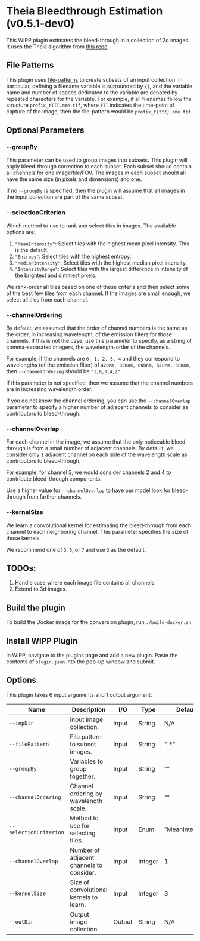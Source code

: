 # Theia Bleedthrough Estimation (v0.5.1-dev0)

This WIPP plugin estimates the bleed-through in a collection of 2d images.
It uses the Theia algorithm from [this repo](https://github.com/PolusAI/theia).

## File Patterns

This plugin uses [file-patterns](https://filepattern.readthedocs.io/en/latest/Examples.html#what-is-filepattern) to create subsets of an input collection.
In particular, defining a filename variable is surrounded by `{}`, and the variable name and number of spaces dedicated to the variable are denoted by repeated characters for the variable.
For example, if all filenames follow the structure `prefix_tTTT.ome.tif`, where `TTT` indicates the time-point of capture of the image, then the file-pattern would be `prefix_t{ttt}.ome.tif`.

## Optional Parameters

### --groupBy

This parameter can be used to group images into subsets.
This plugin will apply bleed-through correction to each subset.
Each subset should contain all channels for one image/tile/FOV.
The images in each subset should all have the same size (in pixels and dimensions) and one.

If no `--groupBy` is specified, then the plugin will assume that all images in the input collection are part of the same subset.

### --selectionCriterion

Which method to use to rank and select tiles in images.
The available options are:

1. `"MeanIntensity"`: Select tiles with the highest mean pixel intensity. This is the default.
2. `"Entropy"`: Select tiles with the highest entropy.
3. `"MedianIntensity"`: Select tiles with the highest median pixel intensity.
4. `"IntensityRange"`: Select tiles with the largest difference in intensity of the brightest and dimmest pixels.

We rank-order all tiles based on one of these criteria and then select some of the best few tiles from each channel.
If the images are small enough, we select all tiles from each channel.

### --channelOrdering

By default, we assumed that the order of channel numbers is the same as the order, in increasing wavelength, of the emission filters for those channels.
If this is not the case, use this parameter to specify, as a string of comma-separated integers, the wavelength-order of the channels.

For example, if the channels are `0, 1, 2, 3, 4` and they correspond to wavelengths (of the emission filter) of `420nm, 350nm, 600nm, 510nm, 580nm`, then `--channelOrdering` should be `"1,0,3,4,2"`.

If this parameter is not specified, then we assume that the channel numbers are in increasing wavelength order.

If you do not know the channel ordering, you can use the `--channelOverlap` parameter to specify a higher number of adjacent channels to consider as contributors to bleed-through.

### --channelOverlap

For each channel in the image, we assume that the only noticeable bleed-through is from a small number of adjacent channels.
By default, we consider only `1` adjacent channel on each side of the wavelength scale as contributors to bleed-through.

For example, for channel 3, we would consider channels 2 and 4 to contribute bleed-through components.

Use a higher value for `--channelOverlap` to have our model look for bleed-through from farther channels.

### --kernelSize

We learn a convolutional kernel for estimating the bleed-through from each channel to each neighboring channel.
This parameter specifies the size of those kernels.

We recommend one of `3`, `5`, or `7` and use `3` as the default.

## TODOs:

1. Handle case where each image file contains all channels.
2. Extend to 3d images.

## Build the plugin

To build the Docker image for the conversion plugin, run `./build-docker.sh`.

## Install WIPP Plugin

In WIPP, navigate to the plugins page and add a new plugin.
Paste the contents of `plugin.json` into the pop-up window and submit.

## Options

This plugin takes 6 input arguments and 1 output argument:

| Name                   | Description                              | I/O    | Type    | Default         |
| ---------------------- | ---------------------------------------- | ------ | ------- | --------------- |
| `--inpDir`             | Input image collection.                  | Input  | String  | N/A             |
| `--filePattern`        | File pattern to subset images.           | Input  | String  | ".*"            |
| `--groupBy`            | Variables to group together.             | Input  | String  | ""              |
| `--channelOrdering`    | Channel ordering by wavelength scale.    | Input  | String  | ""              |
| `--selectionCriterion` | Method to use for selecting tiles.       | Input  | Enum    | "MeanIntensity" |
| `--channelOverlap`     | Number of adjacent channels to consider. | Input  | Integer | 1               |
| `--kernelSize`         | Size of convolutional kernels to learn.  | Input  | Integer | 3               |
| `--outDir`             | Output image collection.                 | Output | String  | N/A             |
